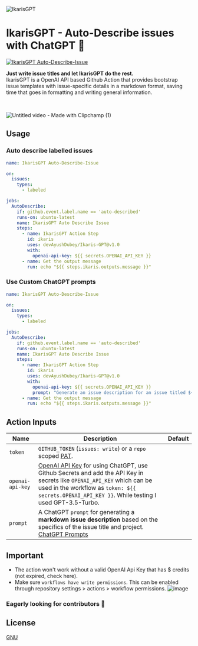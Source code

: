 ![IkarisGPT](https://github.com/devAyushDubey/Ikaris-GPT/assets/33064931/e1f3f73d-c1ab-44a2-9b61-ffdf96a60c26)
<br>
# IkarisGPT - Auto-Describe issues with ChatGPT 🤖
[![IkarisGPT Auto-Describe-Issue](https://github.com/devAyushDubey/Ikaris-GPT/actions/workflows/AutoDescribeIssue.yml/badge.svg)](https://https://github.com/devAyushDubey/Ikaris-GPT/actions/workflows/AutoDescribeIssue.yml)

**Just write issue titles and let IkarisGPT do the rest.** <br>
IkarisGPT is a OpenAI API based Github Action that provides bootstrap issue templates with issue-specific details in a markdown format, saving time that goes in formatting and writing general information.

<br>

![Untitled video - Made with Clipchamp (1)](https://github.com/devAyushDubey/Ikaris-GPT/assets/33064931/4916bb55-343b-4e35-82ca-775453bf83c8)

## Usage
### Auto describe labelled issues
```yml
name: IkarisGPT Auto-Describe-Issue

on:
  issues:
    types:
      - labeled

jobs:
  AutoDescribe:
    if: github.event.label.name == 'auto-described'
    runs-on: ubuntu-latest
    name: IkarisGPT Auto Describe Issue
    steps:
      - name: IkarisGPT Action Step
        id: ikaris
        uses: devAyushDubey/Ikaris-GPT@v1.0
        with:
          openai-api-key: ${{ secrets.OPENAI_API_KEY }}
      - name: Get the output message
        run: echo "${{ steps.ikaris.outputs.message }}"
```

### Use Custom ChatGPT prompts
```yml
name: IkarisGPT Auto-Describe-Issue

on:
  issues:
    types:
      - labeled

jobs:
  AutoDescribe:
    if: github.event.label.name == 'auto-described'
    runs-on: ubuntu-latest
    name: IkarisGPT Auto Describe Issue
    steps:
      - name: IkarisGPT Action Step
        id: ikaris
        uses: devAyushDubey/Ikaris-GPT@v1.0
        with:
          openai-api-key: ${{ secrets.OPENAI_API_KEY }}
          prompt: "Generate an issue description for an issue titled ${{ github.event.issue.title }}"
      - name: Get the output message
        run: echo "${{ steps.ikaris.outputs.message }}"
```

## Action Inputs

| Name | Description | Default |
| --- | --- | --- |
| `token` | `GITHUB_TOKEN` (`issues: write`) or a `repo` scoped [PAT](https://docs.github.com/en/authentication/keeping-your-account-and-data-secure/creating-a-personal-access-token). |  |
| `openai-api-key` | [OpenAI API Key](https://platform.openai.com/account/api-keys) for using ChatGPT, use Github Secrets and add the API Key in secrets like `OPENAI_API_KEY` which can be used in the workflow as `token: ${{ secrets.OPENAI_API_KEY }}`. While testing I used GPT-3.5-Turbo. |
| `prompt` | A ChatGPT `prompt` for generating a **markdown issue description** based on the specifics of the issue title and project. [ChatGPT Prompts](https://twelverays.agency/blog/what-are-chatgpt-prompts) | |

## Important
- The action won't work without a valid OpenAI Api Key that has $ credits (not expired, check here).
- Make sure `workflows have write permissions`. This can be enabled through repository settings > actions > workflow permissions.
![image](https://github.com/devAyushDubey/Ikaris-GPT/assets/33064931/63b752d1-5a96-4fc4-951b-7cdaed3ac8d9)

### Eagerly looking for contributors 👋

## License

[GNU](LICENSE)
